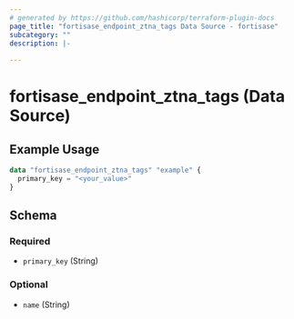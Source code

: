 ```yaml
---
# generated by https://github.com/hashicorp/terraform-plugin-docs
page_title: "fortisase_endpoint_ztna_tags Data Source - fortisase"
subcategory: ""
description: |-
  
---
```


# fortisase_endpoint_ztna_tags (Data Source)



## Example Usage

```terraform
data "fortisase_endpoint_ztna_tags" "example" {
  primary_key = "<your_value>"
}
```

<!-- schema generated by tfplugindocs -->
## Schema

### Required

- `primary_key` (String)

### Optional

- `name` (String)
